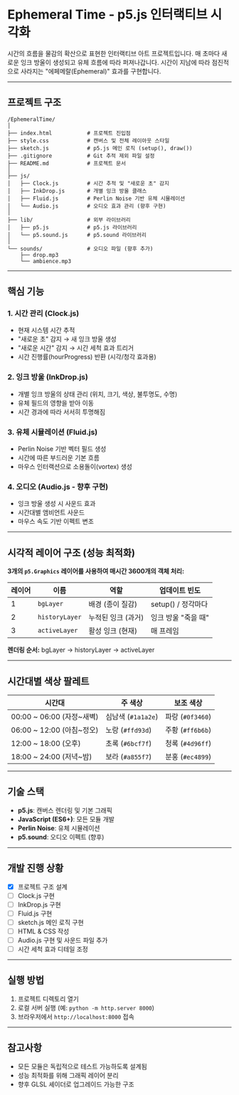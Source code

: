 # Ephemeral Time - p5.js 인터랙티브 시각화

시간의 흐름을 물감의 확산으로 표현한 인터랙티브 아트 프로젝트입니다.
매 초마다 새로운 잉크 방울이 생성되고 유체 흐름에 따라 퍼져나갑니다. 시간이 지남에 따라 점진적으로 사라지는 "에페메랄(Ephemeral)" 효과를 구현합니다.

---

## 프로젝트 구조

```
/EphemeralTime/
│
├── index.html           # 프로젝트 진입점
├── style.css            # 캔버스 및 전체 레이아웃 스타일
├── sketch.js            # p5.js 메인 로직 (setup(), draw())
├── .gitignore           # Git 추적 제외 파일 설정
├── README.md            # 프로젝트 문서
│
├── js/
│   ├── Clock.js         # 시간 추적 및 "새로운 초" 감지
│   ├── InkDrop.js       # 개별 잉크 방울 클래스
│   ├── Fluid.js         # Perlin Noise 기반 유체 시뮬레이션
│   └── Audio.js         # 오디오 효과 관리 (향후 구현)
│
├── lib/                 # 외부 라이브러리
│   ├── p5.js            # p5.js 라이브러리
│   └── p5.sound.js      # p5.sound 라이브러리
│
└── sounds/              # 오디오 파일 (향후 추가)
    ├── drop.mp3
    └── ambience.mp3
```

---

## 핵심 기능

### 1. **시간 관리 (Clock.js)**
- 현재 시스템 시간 추적
- "새로운 초" 감지 → 새 잉크 방울 생성
- "새로운 시간" 감지 → 시간 세척 효과 트리거
- 시간 진행률(hourProgress) 반환 (시각/청각 효과용)

### 2. **잉크 방울 (InkDrop.js)**
- 개별 잉크 방울의 상태 관리 (위치, 크기, 색상, 불투명도, 수명)
- 유체 필드의 영향을 받아 이동
- 시간 경과에 따라 서서히 투명해짐

### 3. **유체 시뮬레이션 (Fluid.js)**
- Perlin Noise 기반 벡터 필드 생성
- 시간에 따른 부드러운 기본 흐름
- 마우스 인터랙션으로 소용돌이(vortex) 생성

### 4. **오디오 (Audio.js - 향후 구현)**
- 잉크 방울 생성 시 사운드 효과
- 시간대별 앰비언트 사운드
- 마우스 속도 기반 이펙트 변조

---

## 시각적 레이어 구조 (성능 최적화)

**3개의 `p5.Graphics` 레이어를 사용하여 매시간 3600개의 객체 처리:**

| 레이어 | 이름 | 역할 | 업데이트 빈도 |
|--------|------|------|------------|
| 1 | `bgLayer` | 배경 (종이 질감) | setup() / 정각마다 |
| 2 | `historyLayer` | 누적된 잉크 (과거) | 잉크 방울 "죽을 때" |
| 3 | `activeLayer` | 활성 잉크 (현재) | 매 프레임 |

**렌더링 순서:** bgLayer → historyLayer → activeLayer

---

## 시간대별 색상 팔레트

| 시간대 | 주 색상 | 보조 색상 |
|--------|--------|----------|
| 00:00 ~ 06:00 (자정~새벽) | 심남색 (`#1a1a2e`) | 파랑 (`#0f3460`) |
| 06:00 ~ 12:00 (아침~정오) | 노랑 (`#ffd93d`) | 주황 (`#ff6b6b`) |
| 12:00 ~ 18:00 (오후) | 초록 (`#6bcf7f`) | 청록 (`#4d96ff`) |
| 18:00 ~ 24:00 (저녁~밤) | 보라 (`#a855f7`) | 분홍 (`#ec4899`) |

---

## 기술 스택

- **p5.js**: 캔버스 렌더링 및 기본 그래픽
- **JavaScript (ES6+)**: 모든 모듈 개발
- **Perlin Noise**: 유체 시뮬레이션
- **p5.sound**: 오디오 이펙트 (향후)

---

## 개발 진행 상황

- [x] 프로젝트 구조 설계
- [ ] Clock.js 구현
- [ ] InkDrop.js 구현
- [ ] Fluid.js 구현
- [ ] sketch.js 메인 로직 구현
- [ ] HTML & CSS 작성
- [ ] Audio.js 구현 및 사운드 파일 추가
- [ ] 시간 세척 효과 디테일 조정

---

## 실행 방법

1. 프로젝트 디렉토리 열기
2. 로컬 서버 실행 (예: `python -m http.server 8000`)
3. 브라우저에서 `http://localhost:8000` 접속

---

## 참고사항

- 모든 모듈은 독립적으로 테스트 가능하도록 설계됨
- 성능 최적화를 위해 그래픽 레이어 분리
- 향후 GLSL 셰이더로 업그레이드 가능한 구조

